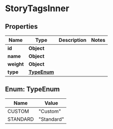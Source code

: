 

# StoryTagsInner


## Properties

| Name | Type | Description | Notes |
|------------ | ------------- | ------------- | -------------|
|**id** | **Object** |  |  |
|**name** | **Object** |  |  |
|**weight** | **Object** |  |  |
|**type** | [**TypeEnum**](#TypeEnum) |  |  |



## Enum: TypeEnum

| Name | Value |
|---- | -----|
| CUSTOM | &quot;Custom&quot; |
| STANDARD | &quot;Standard&quot; |



